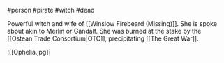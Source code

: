 #person #pirate #witch #dead

Powerful witch and wife of [[Winslow Firebeard (Missing)]].  She is spoke about akin to Merlin or Gandalf.  She was burned at the stake by the [[Ostean Trade Consortium|OTC]], precipitating [[The Great War]].

![[Ophelia.jpg]]